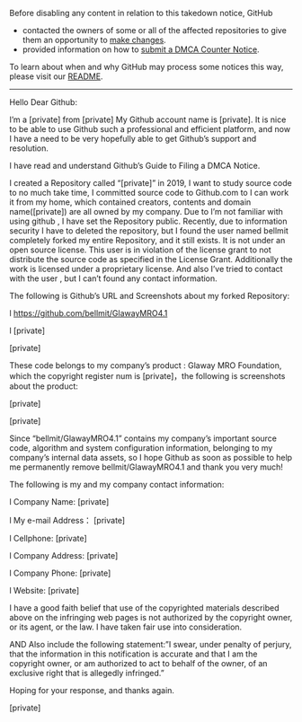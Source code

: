 Before disabling any content in relation to this takedown notice, GitHub
- contacted the owners of some or all of the affected repositories to give them an opportunity to [make changes](https://docs.github.com/en/github/site-policy/dmca-takedown-policy#a-how-does-this-actually-work).
- provided information on how to [submit a DMCA Counter Notice](https://docs.github.com/en/articles/guide-to-submitting-a-dmca-counter-notice).

To learn about when and why GitHub may process some notices this way, please visit our [README](https://github.com/github/dmca/blob/master/README.md#anatomy-of-a-takedown-notice).

---

Hello Dear Github:

I’m a [private] from [private] My Github account name is [private]. It is nice to be able to use Github such a professional and efficient platform, and now I have a need to be very hopefully able to get Github’s support and resolution.

I have read and understand Github’s Guide to Filing a DMCA Notice.

I created a Repository called “[private]” in 2019, I want to study source code to no much take time, I committed source code to Github.com to I can work it from my home, which contained creators, contents and domain name([private]) are all owned by my company. Due to I’m not familiar with using github , I have set the Repository public. Recently, due to information security I have to deleted the repository, but I found the user named bellmit completely forked my entire Repository, and it still exists. It is not under an open source license. This user is in violation of the license grant to not distribute the source code as specified in the License Grant. Additionally the work is licensed under a proprietary license. And also I’ve tried to contact with the user , but I can’t found any contact information.

The following is Github’s URL and Screenshots about my forked Repository:

l  https://github.com/bellmit/GlawayMRO4.1

l  [private]

[private]

 

These code belongs to my company’s product : Glaway MRO Foundation, which the copyright register num is [private]，the following is screenshots about the product:

[private]

[private]

Since “bellmit/GlawayMRO4.1” contains my company’s important source code, algorithm and system configuration information, belonging to my company’s internal data assets, so I hope Github as soon as possible to help me permanently remove bellmit/GlawayMRO4.1 and thank you very much!

The following is my and my company contact information:

l  Company Name: [private]

l  My e-mail Address： [private]

l  Cellphone: [private]

l  Company Address: [private]

l  Company Phone: [private]

l  Website: [private]

 

I have a good faith belief that use of the copyrighted materials described above on the infringing web pages is not authorized by the copyright owner, or its agent, or the law. I have taken fair use into consideration.

AND Also include the following statement:”I swear, under penalty of perjury, that the information in this notification is accurate and that I am the copyright owner, or am authorized to act to behalf of the owner, of an exclusive right that is allegedly infringed.”

 

Hoping for your response, and thanks again.

[private]
